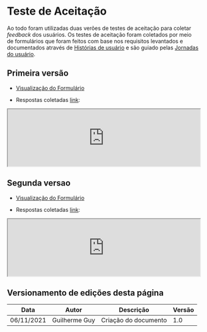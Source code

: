 # Teste de Aceitação

Ao todo foram utilizadas duas verões de testes de aceitação para coletar *feedback* dos usuários. Os testes de aceitação foram coletados por meio de formulários que foram feitos com base nos requisitos levantados e documentados através de [Histórias de usuário](https://fga-eps-mds.github.io/2021.1-Cartografia-social-docs/docs/product-backlog.html#lista-das-historias-de-usuario) e são guiado pelas [Jornadas do usuário](https://fga-eps-mds.github.io/2021.1-Cartografia-social-docs/lean/lean-inception.html#atividade-6-jornada-do-usuario).

## Primeira versão

* [Visualização do Formulário](https://docs.google.com/forms/d/e/1FAIpQLSf-eOBgft13aVssk47MmAuuORsmUYlDBpfE3j2TCN26nnfRrw/viewform)

* Respostas coletadas [link](https://docs.google.com/spreadsheets/d/e/2PACX-1vRztNr26kiQbVlwMy_2dC4sCMgeo1gC8KJaQNFHdIfG_k6EvJ1F0NkbwlDRGJ1pU5INz7TPIcK3-pcW/pubhtml):

<iframe style="width: 0; min-width: 100% !important;" src="https://docs.google.com/spreadsheets/d/e/2PACX-1vRztNr26kiQbVlwMy_2dC4sCMgeo1gC8KJaQNFHdIfG_k6EvJ1F0NkbwlDRGJ1pU5INz7TPIcK3-pcW/pubhtml?widget=true&amp;headers=false"></iframe>

## Segunda versao

* [Visualização do Formulário](https://docs.google.com/forms/d/e/1FAIpQLSfFk_FQ0-2sh9mTAQOdwWmtLuns1vJSX7kx8kGL9hiVwykuJg/viewform)

* Respostas coletadas [link](https://docs.google.com/spreadsheets/d/e/2PACX-1vSk11bIQB7cNCWEoFpexdz8p9t9-V5_REQgBne9VwSiLiglHNvXSYDqAFC5YC7oFGUmg3uwzLYwilCU/pubhtml):

<iframe style="width: 0; min-width: 100% !important;" src="https://docs.google.com/spreadsheets/d/e/2PACX-1vSk11bIQB7cNCWEoFpexdz8p9t9-V5_REQgBne9VwSiLiglHNvXSYDqAFC5YC7oFGUmg3uwzLYwilCU/pubhtml?widget=true&amp;headers=false"></iframe>


## Versionamento de edições desta página

| Data       | Autor         | Descrição            | Versão |
| ---------- | ------------- | -------------------- | ------ |
| 06/11/2021 | Guilherme Guy | Criação do documento | 1.0    |
